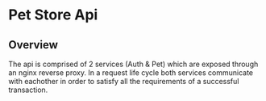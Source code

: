 # Pet Store Api

## Overview

The api is comprised of 2 services (Auth & Pet) which are exposed through an nginx reverse proxy. In a request life cycle both services communicate with eachother in order to satisfy all the requirements of a successful transaction.
